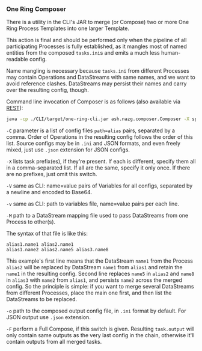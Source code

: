 ### One Ring Composer

There is a utility in the CLI's JAR to merge (or Compose) two or more One Ring Process Templates into one larger Template.

This action is final and should be performed only when the pipeline of all participating Processes is fully established, as it mangles most of named entities from the composed `tasks.ini`s and emits a much less human-readable config.
 
Name mangling is necessary because `tasks.ini` from different Processes may contain Operations and DataStreams with same names, and we want to avoid reference clashes. DataStreams may persist their names and carry over the resulting config, though.

Command line invocation of Composer is as follows (also available via [REST](REST.md)):
```bash
java -cp ./CLI/target/one-ring-cli.jar ash.nazg.composer.Composer -X spark.meta -C "/path/to/process1.ini=alias1,/path/to/process2.ini=alias2" -o /path/to/process1and2.ini -M /path/to/mapping.file -v /path/to/variables.file -F
```

`-C` parameter is a list of config files `path=alias` pairs, separated by a comma. Order of Operations in the resulting config follows the order of this list. Source configs may be in `.ini` and JSON formats, and even freely mixed, just use `.json` extension for JSON configs.

`-X` lists task prefix(es), if they're present. If each is different, specify them all in a comma-separated list. If all are the same, specify it only once. If there are no prefixes, just omit this switch.

`-V` same as CLI: name=value pairs of Variables for all configs, separated by a newline and encoded to Base64.

`-v` same as CLI: path to variables file, name=value pairs per each line.

`-M` path to a DataStream mapping file used to pass DataStreams from one Process to other(s).

The syntax of that file is like this:
```plaintext
alias1.name1 alias2.name1
alias1.name2 alias2.name5 alias3.name8
```
This example's first line means that the DataStream `name1` from the Process `alias2` will be replaced by DataStream `name1` from `alias1` and retain the `name1` in the resulting config. Second line replaces `name5` in `alias2` and `name8` in `alias3` with `name2` from `alias1`, and persists `name2` across the merged config. So the principle is simple: if you want to merge several DataStreams from different Processes, place the main one first, and then list the DataStreams to be replaced.

`-o` path to the composed output config file, in `.ini` format by default. For JSON output use `.json` extension.

`-F` perform a Full Compose, if this switch is given. Resulting `task.output` will only contain same outputs as the very last config in the chain, otherwise it'll contain outputs from all merged tasks.
